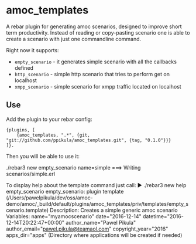 amoc_templates
=====

A rebar plugin for generating amoc scenarios, designed to improve short term
productivity. Instead of reading or copy-pasting scenario one is able to create
a scenario with just one commandline command.

Right now it supports:

* `empty_scenario`  - it generates simple scenario with all the callbacks defined
* `http_scenario`   - simple http scenario that tries to perform get on localhost
* `xmpp_scenario`   - simple scenario for xmpp traffic located on localhost


Use
---

Add the plugin to your rebar config:

    {plugins, [
        {amoc_templates, ".*", {git, "git://github.com/ppikula/amoc_templates.git", {tag, "0.1.0"}}}
    ]}.

Then you will be able to use it:

   ./rebar3 new empty_scenario name=simple
   ===> Writing scenarios/simple.erl

To display help about the template command just call:
    ▶ ./rebar3 new help empty_scenario
    empty_scenario:
        plugin template (/Users/pawelpikula/dev/oss/amoc-demo/amoc/_build/default/plugins/amoc_templates/priv/templates/empty_scenario.template)
        Description: Creates a simple generic amoc scenario
        Variables:
            name="myamocscenario"
            date="2016-12-14"
            datetime="2016-12-14T20:22:47+00:00"
            author_name="Pawel Pikula"
            author_email="pawel.pikula@teamaol.com"
            copyright_year="2016"
            apps_dir="apps" (Directory where applications will be created if needed)


